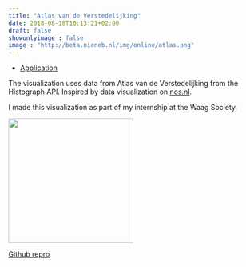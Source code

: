 ```yaml
---
title: "Atlas van de Verstedelijking"
date: 2018-08-18T10:13:21+02:00
draft: false
showonlyimage : false
image : "http://beta.nieneb.nl/img/online/atlas.png"
---
```


* [Application](http://nieneb.github.io/verstedelijking)

<!--more-->
<!-- <img src="https://raw.githubusercontent.com/NieneB/verstedelijking/gh-pages/screenshot.jpg" width="500px"> -->


The visualization uses data from Atlas van de Verstedelijking from the Histograph API. Inspired by data visualization on [nos.nl](http://app.nos.nl/datavisualisatie/gemeentegrenzen/).

I made this visualization as part of my internship at the Waag Society. 

<a href="https://waag.org/en/users/niene-boeijen">
<img src="https://raw.githubusercontent.com/NieneB/Webmapping_for_beginners/gh-pages/img//WS_logo.jpg" width="250px">
</a>

<i class="fa fa-github"></i>
[Github repro](https://github.com/NieneB/verstedelijking)